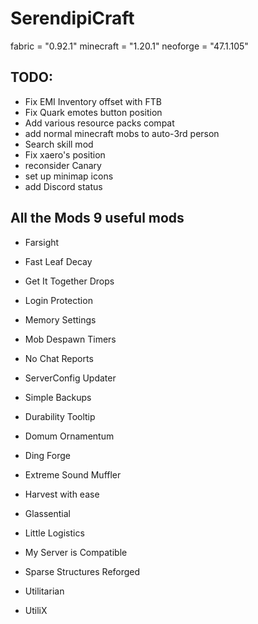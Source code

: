 # SerendipiCraft


fabric = "0.92.1"
minecraft = "1.20.1"
neoforge = "47.1.105"


## TODO:

- Fix EMI Inventory offset with FTB
- Fix Quark emotes button position
- Add various resource packs compat
- add normal minecraft mobs to auto-3rd person
- Search skill mod
- Fix xaero's position
- reconsider Canary
- set up minimap icons
- add Discord status

## All the Mods 9 useful mods

- Farsight
- Fast Leaf Decay
- Get It Together Drops
- Login Protection
- Memory Settings
- Mob Despawn Timers
- No Chat Reports
- ServerConfig Updater
- Simple Backups

- Durability Tooltip
- Domum Ornamentum
- Ding Forge
- Extreme Sound Muffler
- Harvest with ease
- Glassential
- Little Logistics
- My Server is Compatible
- Sparse Structures Reforged
- Utilitarian
- UtiliX
